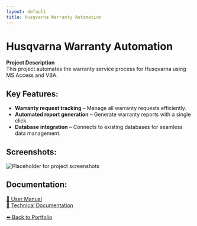 ```yaml
---
layout: default
title: Husqvarna Warranty Automation
---
```


# Husqvarna Warranty Automation
**Project Description**  
This project automates the warranty service process for Husqvarna using MS Access and VBA.

## Key Features:
- **Warranty request tracking** – Manage all warranty requests efficiently.
- **Automated report generation** – Generate warranty reports with a single click.
- **Database integration** – Connects to existing databases for seamless data management.

## Screenshots:
![Placeholder for project screenshots](../assets/images/husqvarna-warranty-screenshot.png)

## Documentation:
[📄 User Manual](../husqvarna-warranty/docs/user-manual.pdf)  
[📄 Technical Documentation](../husqvarna-warranty/docs/technical-documentation.pdf)

[⬅️ Back to Portfolio](../)
